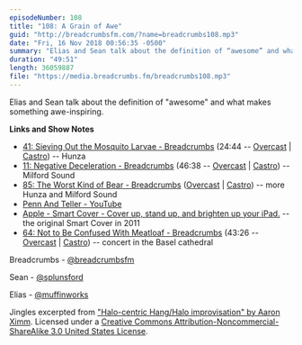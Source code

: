 ```yaml
---
episodeNumber: 108
title: "108: A Grain of Awe"
guid: "http://breadcrumbsfm.com/?name=breadcrumbs108.mp3"
date: "Fri, 16 Nov 2018 00:56:35 -0500"
summary: "Elias and Sean talk about the definition of “awesome” and what makes something awe-inspiring."
duration: "49:51"
length: 36059887
file: "https://media.breadcrumbs.fm/breadcrumbs108.mp3"
---
```

Elias and Sean talk about the definition of "awesome" and what makes something awe-inspiring.

**Links and Show Notes**

- [41: Sieving Out the Mosquito Larvae - Breadcrumbs](http://breadcrumbsfm.com/?name=breadcrumbs41.mp3) (24:44 -- [Overcast](https://overcast.fm/+LlyoxcaI4/24:44) | [Castro](https://castro.fm/episode/6GyiUy#24:44)) -- Hunza
- [11: Negative Deceleration - Breadcrumbs](http://breadcrumbsfm.com/?name=breadcrumbs11.mp3) (46:38 -- [Overcast](https://overcast.fm/+Llyp1aIF0/46:38) | [Castro](https://castro.fm/episode/sS6U5o#46:38)) -- Milford Sound
- [85: The Worst Kind of Bear - Breadcrumbs](http://breadcrumbsfm.com/?name=breadcrumbs85.mp3) ([Overcast](https://overcast.fm/+LlypaRoOU) | [Castro](https://castro.fm/episode/2smrNf)) -- more Hunza and Milford Sound
- [Penn And Teller - YouTube](https://youtu.be/bO3lO8Unav8)
- [Apple - Smart Cover - Cover up, stand up, and brighten up your iPad.](https://web.archive.org/web/20110328161003/http://www.apple.com/ipad/smart-cover/) -- the original Smart Cover in 2011
- [64: Not to Be Confused With Meatloaf - Breadcrumbs](http://breadcrumbsfm.com/?name=breadcrumbs64.mp3) (43:26 -- [Overcast](https://overcast.fm/+Llyq_4ERg/43:26) | [Castro](https://castro.fm/episode/eJuaNV#43:26)) -- concert in the Basel cathedral

Breadcrumbs - [@breadcrumbsfm](https://twitter.com/breadcrumbsfm)

Sean - [@splunsford](https://twitter.com/splunsford)

Elias - [@muffinworks](https://twitter.com/muffinworks)

Jingles excerpted from ["Halo-centric Hang/Halo improvisation" by Aaron Ximm](http://freemusicarchive.org/music/aaron_ximm/handpans_and_the_hang/). Licensed under a [Creative Commons Attribution-Noncommercial-ShareAlike 3.0 United States License](http://creativecommons.org/licenses/by-nc-sa/3.0/us/).